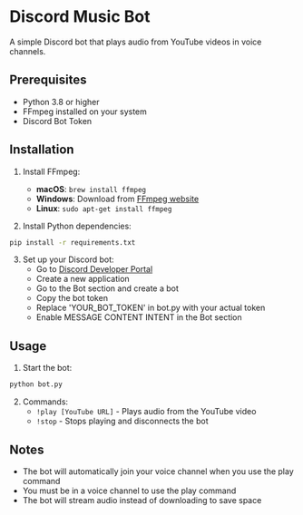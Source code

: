 # Discord Music Bot

A simple Discord bot that plays audio from YouTube videos in voice channels.

## Prerequisites

- Python 3.8 or higher
- FFmpeg installed on your system
- Discord Bot Token

## Installation

1. Install FFmpeg:

   - **macOS**: `brew install ffmpeg`
   - **Windows**: Download from [FFmpeg website](https://ffmpeg.org/download.html)
   - **Linux**: `sudo apt-get install ffmpeg`

2. Install Python dependencies:

```bash
pip install -r requirements.txt
```

3. Set up your Discord bot:
   - Go to [Discord Developer Portal](https://discord.com/developers/applications)
   - Create a new application
   - Go to the Bot section and create a bot
   - Copy the bot token
   - Replace 'YOUR_BOT_TOKEN' in bot.py with your actual token
   - Enable MESSAGE CONTENT INTENT in the Bot section

## Usage

1. Start the bot:

```bash
python bot.py
```

2. Commands:
   - `!play [YouTube URL]` - Plays audio from the YouTube video
   - `!stop` - Stops playing and disconnects the bot

## Notes

- The bot will automatically join your voice channel when you use the play command
- You must be in a voice channel to use the play command
- The bot will stream audio instead of downloading to save space
